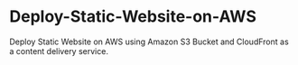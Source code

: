 # Deploy-Static-Website-on-AWS
Deploy Static Website on AWS using Amazon S3 Bucket and CloudFront as a content delivery service.
